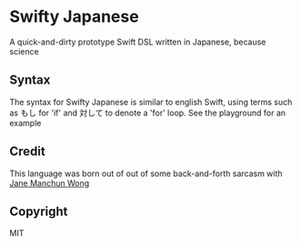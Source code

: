 #  Swifty Japanese
A quick-and-dirty prototype Swift DSL written in Japanese, because science

## Syntax
The syntax for Swifty Japanese is similar to english Swift, using terms such as もし for 'if' and 対して to denote a 'for' loop. See the playground for an example

## Credit
This language was born out of out of some back-and-forth sarcasm with [Jane Manchun Wong](https://github.com/wongmjane)

## Copyright
MIT
